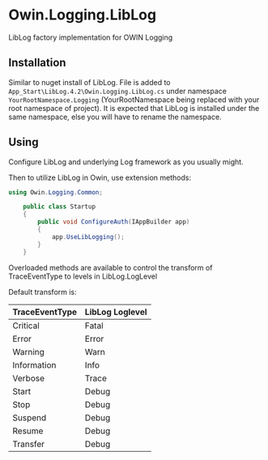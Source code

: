 # Owin.Logging.LibLog
LibLog factory implementation for OWIN Logging

## Installation
Similar to nuget install of LibLog. File is added to `App_Start\LibLog.4.2\Owin.Logging.LibLog.cs` under namespace `YourRootNamespace.Logging` (YourRootNamespace being replaced with your root namespace of project). It is expected that LibLog is installed under the same namespace, else you will have to rename the namespace.

## Using
Configure LibLog and underlying Log framework as you usually might.

Then to utilize LibLog in Owin, use extension methods:

```C#
using Owin.Logging.Common;

    public class Startup
    {
        public void ConfigureAuth(IAppBuilder app)
        {
            app.UseLibLogging();
        }
    }
```

Overloaded methods are available to control the transform of TraceEventType to levels in LibLog.LogLevel

Default transform is:

| TraceEventType	| LibLog Loglevel |
|-----------------|---------------|
| Critical        | Fatal			  	|
| Error			    	| Error 		  	|
| Warning			  	| Warn 		  		|
| Information		  | Info 			  	|
| Verbose			  	| Trace 	  		|
| Start				  	| Debug 		  	|
| Stop				  	| Debug 		  	|
| Suspend			  	| Debug 		  	|
| Resume			  	| Debug 		  	|
| Transfer			  | Debug 		  	|
